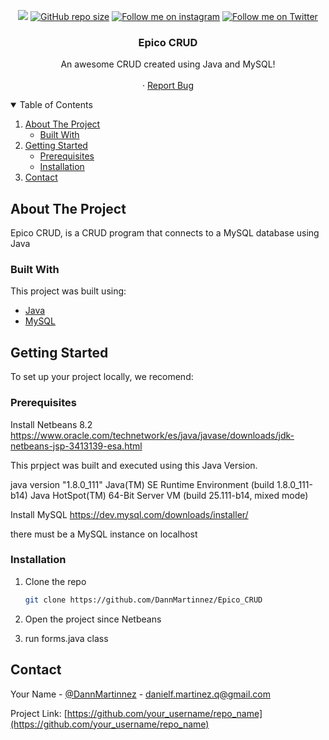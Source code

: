 <!-- PROJECT SHIELDS -->
<p align="center">
<a href="https://github.com/DannMartinnez/arch-qtile-config/"/><img src="https://hits.seeyoufarm.com/api/count/incr/badge.svg?url=https%3A%2F%2Fgithub.com%2FDannMartinnez%2Farch-qtile-config%2F"/></a>
<a href="https://github.com/DannMartinnez/arch-qtile-config/"><img alt="GitHub repo size" src="https://img.shields.io/github/repo-size/DannMartinnez/arch-qtile-config"></a>
<a href="https://www.instagram.com/dannmartinnez/" target="_blank"><img alt="Follow me on instagram" src="https://img.shields.io/badge/Instagram-@DannMartinnez-f58529?logo=instagram"></a>
<a href="https://twitter.com/DannMartinnez" target="_blank"><img alt="Follow me on Twitter" src="https://img.shields.io/badge/Twitter-@DannMartinnez-00acee?logo=twitter"></a>
</p>



<!-- PROJECT LOGO -->


  <h3 align="center">Epico CRUD </h3>

  <p align="center">
    An awesome CRUD created using Java and MySQL!
    <br />
    <br />
   ·
    <a href="https://github.com/othneildrew/Best-README-Template/issues">Report Bug</a>

  </p>



<!-- TABLE OF CONTENTS -->
<details open="open">
  <summary>Table of Contents</summary>
  <ol>
    <li>
      <a href="#about-the-project">About The Project</a>
      <ul>
        <li><a href="#built-with">Built With</a></li>
      </ul>
    </li>
    <li>
      <a href="#getting-started">Getting Started</a>
      <ul>
        <li><a href="#prerequisites">Prerequisites</a></li>
        <li><a href="#installation">Installation</a></li>
      </ul>
    </li>
    <li><a href="#contact">Contact</a></li>
  </ol>
</details>



<!-- ABOUT THE PROJECT -->
## About The Project


Epico CRUD, is a CRUD program that connects to a MySQL database using Java

### Built With
This project was built using:

* [Java](https://www.java.com/)
* [MySQL](https://www.mysql.com/)


<!-- GETTING STARTED -->
## Getting Started

To set up your project locally, we recomend:

### Prerequisites

Install Netbeans 8.2
https://www.oracle.com/technetwork/es/java/javase/downloads/jdk-netbeans-jsp-3413139-esa.html

This prpject was built and executed using this Java Version.

java version "1.8.0_111"
Java(TM) SE Runtime Environment (build 1.8.0_111-b14)
Java HotSpot(TM) 64-Bit Server VM (build 25.111-b14, mixed mode)


Install MySQL
https://dev.mysql.com/downloads/installer/

there must be a MySQL instance on localhost


### Installation

1. Clone the repo
   ```sh
   git clone https://github.com/DannMartinnez/Epico_CRUD
   ```
2. Open the project since Netbeans

3. run forms.java class


<!-- CONTACT -->
## Contact

Your Name - [@DannMartinnez](https://twitter.com/dannMartinnez) - danielf.martinez.q@gmail.com

Project Link: [https://github.com/your_username/repo_name](https://github.com/your_username/repo_name)

